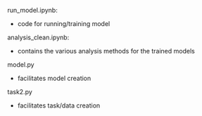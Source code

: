 run_model.ipynb: 
  - code for running/training model

analysis_clean.ipynb:
  - contains the various analysis methods for the trained models

model.py
  - facilitates model creation

task2.py
  - facilitates task/data creation
